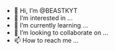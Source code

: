- 👋 Hi, I’m @BEASTKYT
- 👀 I’m interested in ...
- 🌱 I’m currently learning ...
- 💞️ I’m looking to collaborate on ...
- 📫 How to reach me ...

<!---
BEASTKYT/BEASTKYT is a ✨ special ✨ repository because its `README.md` (this file) appears on your GitHub profile.
You can click the Preview link to take a look at your changes.
--->
